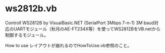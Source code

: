 # ws2812b.vb
Controll WS2812B by VisualBasic.NET (SerialPort 3Mbps 7-n-1)
3M baud対応のUARTモジュール（秋月のAE-FT234X等）を使ってWS2812BをVB.netから制御するモジュール。

How to use
レイアウトが崩れるのでHowToUse.vb参照のこと。
